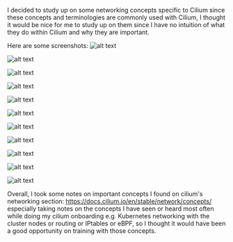 I decided to study up on some networking concepts specific to Cilium since these concepts and terminologies are
commonly used with Cilium, I thought it would be nice for me to study up on them since I have no intuition
of what they do within Cilium and why they are important. 

Here are some screenshots: 
![alt text](image.png)

![alt text](image-1.png)

![alt text](image-2.png)

![alt text](image-3.png)

![alt text](image-4.png)

![alt text](image-5.png)

![alt text](image-6.png)

![alt text](image-7.png)

![alt text](image-8.png)

![alt text](image-9.png)

![alt text](image-10.png)

Overall, I took some notes on important concepts I found on cilium's networking section: 
https://docs.cilium.io/en/stable/network/concepts/ especially taking notes on the concepts I have seen or heard 
most often while doing my cilium onboarding e.g. Kubernetes networking with the cluster nodes or routing or IPtables or 
eBPF, so I thought it would have been a good opportunity on training with those concepts. 